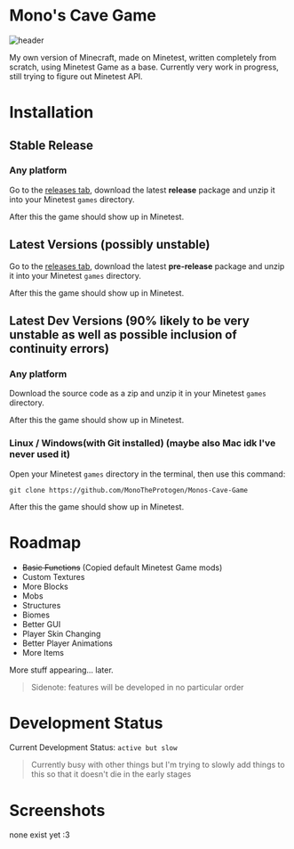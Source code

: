 # Mono's Cave Game
![header](https://github.com/MonoTheProtogen/Monos-Cave-Game/assets/64149624/c67028b5-f99a-43b1-a3f2-6e432189823d)

My own version of Minecraft, made on Minetest, written completely from scratch, using Minetest Game as a base.
Currently very work in progress, still trying to figure out Minetest API.



# Installation

## Stable Release

### Any platform

Go to the [releases tab](https://github.com/MonoTheProtogen/Monos-Cave-Game/releases), download the latest **release** package and unzip it into your Minetest `games` directory.

After this the game should show up in Minetest.


## Latest Versions (possibly unstable)

Go to the [releases tab](https://github.com/MonoTheProtogen/Monos-Cave-Game/releases), download the latest **pre-release** package and unzip it into your Minetest `games` directory.

After this the game should show up in Minetest.


## Latest Dev Versions (90% likely to be very unstable as well as possible inclusion of continuity errors)

### Any platform

Download the source code as a zip and unzip it in your Minetest `games` directory.

After this the game should show up in Minetest.



### Linux / Windows(with Git installed) (maybe also Mac idk I've never used it)

Open your Minetest `games` directory in the terminal, then use this command:
```
git clone https://github.com/MonoTheProtogen/Monos-Cave-Game
```

After this the game should show up in Minetest.



# Roadmap

- ~~Basic Functions~~ (Copied default Minetest Game mods)
- Custom Textures
- More Blocks
- Mobs
- Structures
- Biomes
- Better GUI
- Player Skin Changing
- Better Player Animations
- More Items

More stuff appearing... later.

> Sidenote: features will be developed in no particular order

# Development Status

Current Development Status: `active but slow`

> Currently busy with other things but I'm trying to slowly add things to this so that it doesn't die in the early stages

# Screenshots

none exist yet :3 
